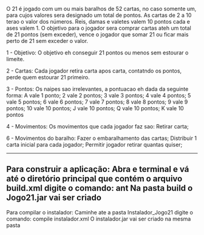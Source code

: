 ﻿﻿O 21 é jogado com um ou mais baralhos de 52 cartas, no caso somente um, para cujos valores sera designado um total de pontos. As cartas de 2 a 10 terao o valor dos números. Reis, damas e valetes valem 10 pontos cada e ases valem 1. O objetivo para o jogador sera comprar cartas ateh um total de 21 pontos (sem exceder), vence o jogador que somar 21 ou ficar mais perto de 21 sem exceder o valor.

1 - Objetivo: O objetivo eh conseguir 21 pontos ou menos sem estourar o limeite.

2 - Cartas: Cada jogador retira carta apos carta, contatndo os pontos, perde quem estourar 21 primeiro.

3 - Pontos: Os naipes sao irrelevantes,  a pontuacao eh dada da seguinte forma:
A vale 1 ponto;
2 vale 2 pontos;
3 vale 3 pontos;
4 vale 4 pontos;
5 vale 5 pontos;
6 vale 6 pontos;
7 vale 7 pontos;
8 vale 8 pontos;
9 vale 9 pontos;
10 vale 10 pontos;
J vale 10 pontos;
Q vale 10 pontos;
K vale 10 pontos

4 - Movimentos: Os movimentos que cada jogador faz sao:
Retirar carta;

6 - Movimentos do baralho: 
Fazer o embaralhamento das cartas;
Distribuir 1 carta inicial para cada jogador;
Permitir jogador retirar quantas quiser;

----------------------------------------------------
Para construir a aplicação:
Abra e terminal e vá até o diretório principal que contém o arquivo build.xml
digite o comando: ant
 Na pasta build o Jogo21.jar vai ser criado
----------------------------------------------------
Para compilar o instalador:
Caminhe ate a pasta Instalador_Jogo21
digite o comando: compile instalador.xml
 O instalador.jar vai ser criado na mesma pasta

